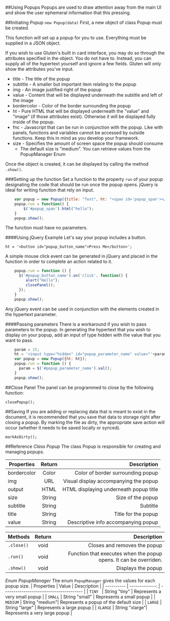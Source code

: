 ##Using Popups
Popups are used to draw attention away from the main UI and show the user ephemeral information that this pressing.

##Initiating Popup
`new Popup(data)`
First, a new object of class Popup must be created.

This function will set up a popup for you to use. Everything must be supplied in a JSON object.

If you wish to use Gluten's built in card interface, you may do so through the attributes specified in the object. You do not have to. Instead, you can supply all of the hypertext yourself and ignore a few fields. Gluten will only show the attributes you've input.
* title - The title of the popup
* subtitle - A smaller but important item relating to the popup
* img - An image justified right of the popup
* value - Content that will be displayed underneath the subtitle and left of the image
* bordercolor - Color of the border surrounding the popup
* ht - Pure HTML that will be displayed underneath the "value" and "image" (if those attributes exist). Otherwise it will be displayed fully inside of the popup.
* fnc - Javascript that can be run in conjunction with the popup. Like with panels, functions and variables cannot be accessed by outside functions. Keep this in mind as you develop your framework.
* size - Specifies the amount of screen space the popup should consume
    * The default size is "medium". You can retrieve values from the PopupManager Enum

Once the object is created, it can be displayed by calling the method `.show()`.

###Setting up the function
Set a function to the property `run` of your popup designating the code that should be run once the popup opens. jQuery is ideal for writing function that rely on input.

```Javascript
    var popup = new Popup({title: "Text", ht: "<span id='popup_span'></span>"});
    popup.run = function() {
        $('#popup_span').html("hello");
    }
    popup.show();
```

The function must have no parameters.

####Using jQuery Example
Let's say your popup includes a button.

`ht = '<button id="popup_button_name">Press Me</button>';`

A simple mouse click event can be generated in jQuery and placed in the function in order to complete an action related to it.

```JavaScript
    popup.run = function () {
      $('#popup_button_name').on('click', function() {
         alert("Hello");
         closePanel();
      });
    }
    popup.show();
```

Any jQuery event can be used in conjunction with the elements created in the hypertext parameter.

####Passing parameters
There is a workaround if you wish to pass parameters to the popup.
In generating the hypertext that you wish to display on your popup, add an input of type hidden with the value that you want to pass.

```JavaScript
    param = 15;
    ht = '<input type="hidden" id="popup_parameter_name" value="'+param+'">';
    var popup = new Popup({ht: ht});
    popup.run = function () {
      param = $('#popup_parameter_name').val();
    }
    popup.show();
```

##Close Panel
The panel can be programmed to close by the following function:

`closePopup();`

##Saving
If you are adding or replacing data that is meant to exist in the document, it is recommended that you save that data to storage right after closing a popup. By marking the file as dirty, the appropriate save action will occur (whether it needs to be saved locally or synced).

`markAsDirty();`

##Reference
*Class Popup*
The class Popup is responsible for creating and managing popups.

| Properties | Return  | Description                           |
| ---------- | :-----: | ------------------------------------: |
| bordercolor| Color   | Color of border surrounding popup     |
| img        | URL     | Visual display accompanying the popup |
| output     | HTML    | HTML displaying underneath popup title|
| size       | String  | Size of the popup                     |
| subtitle   | String  | Subtitle                              |
| title      | String  | Title for the popup                   |
| value      | String  | Descriptive info accompanying popup   |

| Methods    | Return  | Description                                                       |
| ---------- | :-----: | ----------------------------------------------------------------: |
| `.close()` | void    | Closes and removes the popup                                      |
| `.run()`   | void    | Function that executes when the popup opens. It can be overriden. |
| `.show()`  | void    | Displays the popup                                                |

*Enum PopupManager*
The enum `PopupManager` gives the values for each popup size.
| Properties | Value          | Description                             | 
| ---------- | -------------: | --------------------------------------- |
| `TINY `    | String "tiny"  | Represents a very small popup           |
| `SMALL`    | String "small" | Represents a small popup                |
| `MEDIUM`   | String "medium"| Represents a popup of the default size  |
| `LARGE`    | String "large" | Represents a large popup                |
| `XLARGE`   | String "xlarge"| Represents a very large popup           |